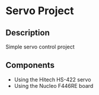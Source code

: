 # Servo Project
## Description
Simple servo control project
## Components
* Using the Hitech HS-422 servo
* Using the Nucleo F446RE board
